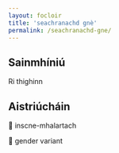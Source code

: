 ```yaml
---
layout: focloir
title: 'seachranachd gnè'
permalink: /seachranachd-gne/
---
```


## Sainmhíniú

Ri thighinn

## Aistriúcháin

&#x1f3f4;&#xe0067;&#xe0062;&#xe0073;&#xe0063;&#xe0074;&#xe007f; inscne-mhalartach

&#x1f3f4;&#xe0067;&#xe0062;&#xe0065;&#xe006e;&#xe0067;&#xe007f; gender variant